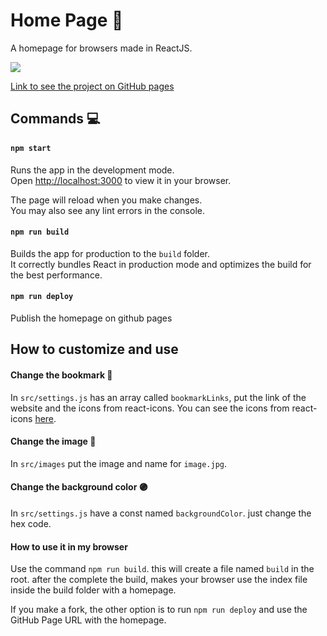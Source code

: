 # Home Page :fox_face:
A homepage for browsers made in ReactJS.  

<img src="https://i.imgur.com/Flqtnjw.png" style="max-width: 100%;" >

[Link to see the project on GitHub pages](https://eidiinnn.github.io/Home-page/)

## Commands :computer:

#### `npm start`

Runs the app in the development mode.\
Open [http://localhost:3000](http://localhost:3000) to view it in your browser.

The page will reload when you make changes.\
You may also see any lint errors in the console.

#### `npm run build`

Builds the app for production to the `build` folder.\
It correctly bundles React in production mode and optimizes the build for the best performance.

#### `npm run deploy`
Publish the homepage on github pages

## How to customize and use
#### Change the bookmark :bookmark:
In `src/settings.js` has an array called `bookmarkLinks`, put the link of the website and the icons from react-icons.
You can see the icons from react-icons [here](https://react-icons.github.io/react-icons/icons?name=fa).

#### Change the image 	:city_sunset:
In `src/images` put the image and name for `image.jpg`.

#### Change the background color :purple_circle:
In `src/settings.js` have a const named `backgroundColor`. just change the hex code.
#### How to use it in my browser 
Use the command `npm run build`. this will create a file named `build` in the root. after the complete the build, makes your browser use the index file inside the build folder with a homepage.

If you make a fork, the other option is to run `npm run deploy` and use the GitHub Page URL with the homepage.
